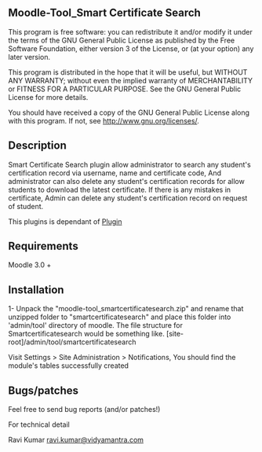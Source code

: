 Moodle-Tool_Smart Certificate Search
------------------------------
This program is free software: you can redistribute it and/or modify it under the terms of the GNU General Public License as published by the Free Software Foundation, either version 3 of the License, or (at your option) any later version.

This program is distributed in the hope that it will be useful, but WITHOUT ANY WARRANTY; without even the implied warranty of MERCHANTABILITY or FITNESS FOR A PARTICULAR PURPOSE. See the GNU General Public License for more details.

You should have received a copy of the GNU General Public License along with this program. If not, see http://www.gnu.org/licenses/.

Description
-----------
Smart Certificate Search plugin allow administrator to search any student's certification record via username, name and certificate code, And administrator can also delete any student's certification records for allow students to download the latest certificate. 
If there is any mistakes in certificate, Admin can delete any student's certification record on request of student.

This plugins is dependant of [Plugin](https://github.com/vidyamantra/moodle-mod_smartcertificate)

Requirements
------------

Moodle 3.0 +

Installation
------------
1- Unpack the "moodle-tool_smartcertificatesearch.zip" and rename that unzipped folder to "smartcertificatesearch" and place this folder into 'admin/tool' directory of moodle. The file structure for Smartcertificatesearch would be something like. [site-root]/admin/tool/smartcertificatesearch

Visit Settings > Site Administration > Notifications, You should find the module's tables successfully created

Bugs/patches
------------
Feel free to send bug reports (and/or patches!)

For technical detail

Ravi Kumar ravi.kumar@vidyamantra.com

